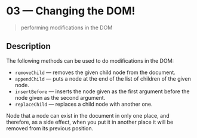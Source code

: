 # 03 &mdash; Changing the DOM!
> performing modifications in the DOM

## Description

The following methods can be used to do modifications in the DOM:
+ `removeChild` &mdash; removes the given child node from the document.
+ `appendChild` &mdash; puts a node at the end of the list of children of the given node.
+ `insertBefore` &mdash; inserts the node given as the first argument before the node given as the second argument.
+ `replaceChild` &mdash; replaces a child node with another one.

Node that a node can exist in the document in only one place, and therefore, as a side effect, when you put it in another place it will be removed from its previous position.

